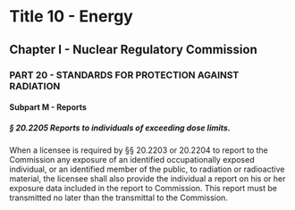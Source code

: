 
# Title 10 - Energy
## Chapter I - Nuclear Regulatory Commission
### PART 20 - STANDARDS FOR PROTECTION AGAINST RADIATION
#### Subpart M - Reports
##### § 20.2205 Reports to individuals of exceeding dose limits.

When a licensee is required by §§ 20.2203 or 20.2204 to report to the Commission any exposure of an identified occupationally exposed individual, or an identified member of the public, to radiation or radioactive material, the licensee shall also provide the individual a report on his or her exposure data included in the report to Commission. This report must be transmitted no later than the transmittal to the Commission.
